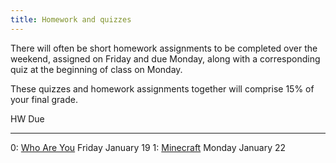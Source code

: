 ```yaml
---
title: Homework and quizzes
---
```


There will often be short homework assignments to be completed over
the weekend, assigned on Friday and due Monday, along with a
corresponding quiz at the beginning of class on Monday.

These quizzes and homework assignments together will comprise 15% of
your final grade.

HW                                                                                                                    Due
------------------                                                                                                    ----
0: [Who Are You](https://goo.gl/forms/v4nnPrBhP5rf32oc2)                                                              Friday January 19
1: [Minecraft](static/minecraft.html)                                                                                 Monday January 22

<!-- 1: [Communication and Origami](http://mgoadric.github.io/csci150/homework/origami.html)                               January 23 -->
<!-- 2: Logic puzzles                                                                                                      January 30 -->
<!-- 3: [Function reading](static/function-reading.html)                                                                   February 13 -->
<!-- 4: [DNA Strings](static/dna-strings.html)                                                                             February 22 -->
<!-- 5: [While, string, and list reading](static/loop-string-reading.html)                                                 February 27 -->

<!--
6: [Zen reading -- section 1](http://mgoadric.github.io/csci150/homework/zen.html)                                 March 30
7: [System analysis](static/system-analysis.html)                                                                  April 4
-->
